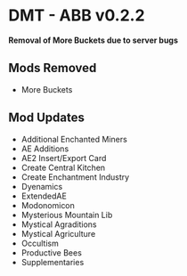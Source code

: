 # DMT - ABB v0.2.2
**Removal of More Buckets due to server bugs**

## Mods Removed
 - More Buckets

## Mod Updates
 - Additional Enchanted Miners
 - AE Additions
 - AE2 Insert/Export Card
 - Create Central Kitchen
 - Create Enchantment Industry
 - Dyenamics
 - ExtendedAE
 - Modonomicon
 - Mysterious Mountain Lib
 - Mystical Agraditions
 - Mystical Agriculture
 - Occultism
 - Productive Bees
 - Supplementaries